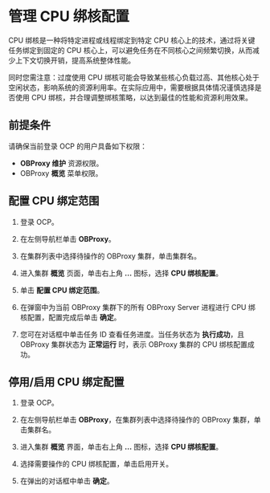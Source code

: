 # 管理 CPU 绑核配置

CPU 绑核是一种将特定进程或线程绑定到特定 CPU 核心上的技术，通过将关键任务绑定到固定的 CPU 核心上，可以避免任务在不同核心之间频繁切换，从而减少上下文切换开销，提高系统整体性能。

同时您需注意：过度使用 CPU 绑核可能会导致某些核心负载过高、其他核心处于空闲状态，影响系统的资源利用率。在实际应用中，需要根据具体情况谨慎选择是否使用 CPU 绑核，并合理调整绑核策略，以达到最佳的性能和资源利用效果。

## 前提条件

请确保当前登录 OCP 的用户具备如下权限：

* **OBProxy 维护** 资源权限。
* OBProxy **概览** 菜单权限。

## 配置 CPU 绑定范围

1. 登录 OCP。

2. 在左侧导航栏单击 **OBProxy**。

3. 在集群列表中选择待操作的 OBProxy 集群，单击集群名。

4. 进入集群 **概览** 页面，单击右上角 **...** 图标，选择 **CPU 绑核配置**。

5. 单击 **配置 CPU 绑定范围**。

6. 在弹窗中为当前 OBProxy 集群下的所有 OBProxy Server 进程进行 CPU 绑核配置，配置完成后单击 **确定**。

7. 您可在对话框中单击任务 ID 查看任务进度。当任务状态为 **执行成功**，且 OBProxy 集群状态为 **正常运行** 时，表示 OBProxy 集群的 CPU 绑核配置成功。

## 停用/启用 CPU 绑定配置

1. 登录 OCP。

2. 在左侧导航栏单击 **OBProxy**，在集群列表中选择待操作的 OBProxy 集群，单击集群名。

3. 进入集群 **概览** 界面，单击右上角 **...** 图标，选择 **CPU 绑核配置**。

4. 选择需要操作的 CPU 绑核配置，单击启用开关。

5. 在弹出的对话框中单击 **确定**。
